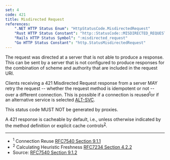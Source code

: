 ```yaml
---
set: 4
code: 421
title: Misdirected Request
references:
    ".NET HTTP Status Enum": "HttpStatusCode.MisdirectedRequest"
    "Rust HTTP Status Constant": "http::StatusCode::MISDIRECTED_REQUEST"
    "Rails HTTP Status Symbol": ":misdirected_request"
    "Go HTTP Status Constant": "http.StatusMisdirectedRequest"
---
```


The request was directed at a server that is not able to produce a response. This can be sent by a server that is not configured to produce responses for the combination of scheme and authority that are included in the request URI.

Clients receiving a 421 Misdirected Request response from a server MAY retry the request -- whether the request method is idempotent or not -- over a different connection. This is possible if a connection is reused<sup>[1](#ref-1)</sup>or if an alternative service is selected [ALT-SVC][3].

This status code MUST NOT be generated by proxies.

A 421 response is cacheable by default, i.e., unless otherwise indicated by the method definition or explicit cache controls<sup>[2](#ref-2)</sup>.

---

* <span id="ref-1"><sup>1</sup> Connection Reuse [RFC7540 Section 9.1.1][2]</span>
* <span id="ref-2"><sup>2</sup> Calculating Heuristic Freshness [RFC7234 Section 4.2.2][4]</span>
* Source: [RFC7540 Section 9.1.2][1]

[1]: <https://tools.ietf.org/html/rfc7540#section-9.1.2>
[2]: <https://tools.ietf.org/html/rfc7540#section-9.1.1>
[3]: <https://tools.ietf.org/html/rfc7540#ref-ALT-SVC>
[4]: <https://tools.ietf.org/html/rfc7234#section-4.2.2>
